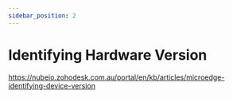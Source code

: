 ```yaml
---
sidebar_position: 2
---
```



# Identifying Hardware Version


https://nubeio.zohodesk.com.au/portal/en/kb/articles/microedge-identifying-device-version


